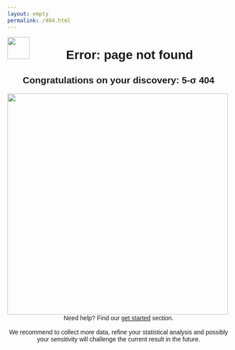 ```yaml
---
layout: empty
permalink: /404.html
---
```


<a href="{{ '/index' | relative_url }}">
<img src="{{'/assets/images/logo-black.png' | relative_url}}" style="float:left;width:50px;height:auto;" />
</a>

<div style="font-family: Arial; text-align: center; margin:5px 100px 50px padding:5px;">

<h1>Error: page not found</h1>

<h2>Congratulations on your discovery: 5-&sigma; 404</h2>
<p style="text-align: left;"><span style="padding:20px,20px,20px,0px;">
<img src="{{'/assets/images/root_404.jpg' | relative_url}}" style="float:left;width:500px;height:auto;" />


<br>Need help? Find our <a href="{{ '/get_started' | relative_url }}">get started</a> section.<br/>
<br>
We recommend to collect more data, refine your statistical analysis and possibly
your sensitivity will challenge the current result in the future.



</span></p>
</div>

